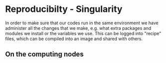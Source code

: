 Reproducibilty - Singularity
=================

In order to make sure that our codes run in the same environment we have administer all the changes that we make, e.g. what extra packages and modules we install or the variables we use.
This can be logged into "recipe" files, which can be compiled into an image and shared with others.

## 


## On the computing nodes

